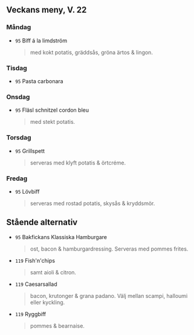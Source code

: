 ## Veckans meny, V. 22

### Måndag

* `95` Biff á la limdström
  > med kokt potatis, gräddsås, gröna ärtos & lingon.

### Tisdag

* `95` Pasta carbonara
  

### Onsdag

* `95` Fläsl schnitzel cordon bleu
  > med stekt potatis.

### Torsdag

* `95` Grillspett
  > serveras med klyft potatis & örtcréme.

### Fredag

* `95` Lövbiff 
  >  serveras med rostad potatis, skysås & kryddsmör.

## Stående alternativ

* `95` Bakfickans Klassiska Hamburgare
  > ost, bacon & hamburgardressing. Serveras med pommes frites.

* `119` Fish'n'chips  
  >  samt aioli & citron.

* `119` Caesarsallad
  > bacon, krutonger & grana padano. Välj mellan scampi, halloumi eller kyckling.
  
* `119` Ryggbiff
  > pommes & bearnaise.

